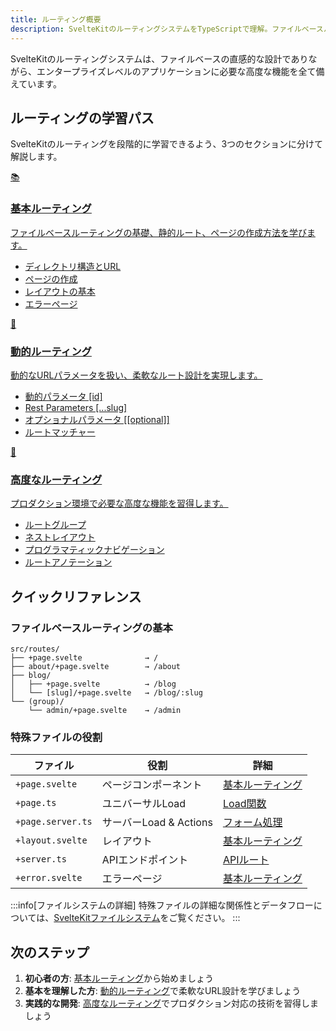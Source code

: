 ```yaml
---
title: ルーティング概要
description: SvelteKitのルーティングシステムをTypeScriptで理解。ファイルベースルーティングの基本から動的ルート、高度な機能まで体系的に解説
---
```


<script>
  import { base } from '$app/paths';
</script>

SvelteKitのルーティングシステムは、ファイルベースの直感的な設計でありながら、エンタープライズレベルのアプリケーションに必要な高度な機能を全て備えています。

## ルーティングの学習パス

SvelteKitのルーティングを段階的に学習できるよう、3つのセクションに分けて解説します。

<div class="grid grid-cols-1 md:grid-cols-2 gap-6 my-8">
  <a href="{base}/sveltekit/routing/basic/" class="flex no-underline group">
    <div class="p-6 border border-gray-2 dark:border-gray-7 rounded-lg shadow-md hover:shadow-lg hover:border-orange-400 dark:hover:border-orange-400 transition-all cursor-pointer flex flex-col w-full">
      <div class="text-3xl mb-3">📚</div>
      <h3 class="font-bold text-xl mb-3 text-orange-600 dark:text-orange-400 group-hover:text-orange-700 dark:group-hover:text-orange-300 transition-colors">
        基本ルーティング
      </h3>
      <p class="text-sm mb-3 text-gray-7 dark:text-gray-3">
        ファイルベースルーティングの基礎、静的ルート、ページの作成方法を学びます。
      </p>
      <ul class="text-sm text-gray-6 dark:text-gray-4 space-y-1">
        <li>ディレクトリ構造とURL</li>
        <li>ページの作成</li>
        <li>レイアウトの基本</li>
        <li>エラーページ</li>
      </ul>
    </div>
  </a>

  <a href="{base}/sveltekit/routing/dynamic/" class="flex no-underline group">
    <div class="p-6 border border-gray-2 dark:border-gray-7 rounded-lg shadow-md hover:shadow-lg hover:border-orange-400 dark:hover:border-orange-400 transition-all cursor-pointer flex flex-col w-full">
      <div class="text-3xl mb-3">🔄</div>
      <h3 class="font-bold text-xl mb-3 text-orange-600 dark:text-orange-400 group-hover:text-orange-700 dark:group-hover:text-orange-300 transition-colors">
        動的ルーティング
      </h3>
      <p class="text-sm mb-3 text-gray-7 dark:text-gray-3">
        動的なURLパラメータを扱い、柔軟なルート設計を実現します。
      </p>
      <ul class="text-sm text-gray-6 dark:text-gray-4 space-y-1">
        <li>動的パラメータ [id]</li>
        <li>Rest Parameters [...slug]</li>
        <li>オプショナルパラメータ [[optional]]</li>
        <li>ルートマッチャー</li>
      </ul>
    </div>
  </a>

  <a href="{base}/sveltekit/routing/advanced/" class="flex no-underline group">
    <div class="p-6 border border-gray-2 dark:border-gray-7 rounded-lg shadow-md hover:shadow-lg hover:border-orange-400 dark:hover:border-orange-400 transition-all cursor-pointer flex flex-col w-full">
      <div class="text-3xl mb-3">🚀</div>
      <h3 class="font-bold text-xl mb-3 text-orange-600 dark:text-orange-400 group-hover:text-orange-700 dark:group-hover:text-orange-300 transition-colors">
        高度なルーティング
      </h3>
      <p class="text-sm mb-3 text-gray-7 dark:text-gray-3">
        プロダクション環境で必要な高度な機能を習得します。
      </p>
      <ul class="text-sm text-gray-6 dark:text-gray-4 space-y-1">
        <li>ルートグループ</li>
        <li>ネストレイアウト</li>
        <li>プログラマティックナビゲーション</li>
        <li>ルートアノテーション</li>
      </ul>
    </div>
  </a>
</div>

## クイックリファレンス

### ファイルベースルーティングの基本

```
src/routes/
├── +page.svelte              → /
├── about/+page.svelte        → /about
├── blog/
│   ├── +page.svelte          → /blog
│   └── [slug]/+page.svelte   → /blog/:slug
└── (group)/
    └── admin/+page.svelte    → /admin
```

### 特殊ファイルの役割

| ファイル | 役割 | 詳細 |
|---------|------|------|
| `+page.svelte` | ページコンポーネント | [基本ルーティング](./basic/) |
| `+page.ts` | ユニバーサルLoad | [Load関数](../data-loading/) |
| `+page.server.ts` | サーバーLoad & Actions | [フォーム処理](../server/forms/) |
| `+layout.svelte` | レイアウト | [基本ルーティング](./basic/#レイアウト) |
| `+server.ts` | APIエンドポイント | [APIルート](../server/api-routes/) |
| `+error.svelte` | エラーページ | [基本ルーティング](./basic/#エラーハンドリング) |

:::info[ファイルシステムの詳細]
特殊ファイルの詳細な関係性とデータフローについては、[SvelteKitファイルシステム](../architecture/file-system/)をご覧ください。
:::

## 次のステップ

1. **初心者の方**: [基本ルーティング](./basic/)から始めましょう
2. **基本を理解した方**: [動的ルーティング](./dynamic/)で柔軟なURL設計を学びましょう
3. **実践的な開発**: [高度なルーティング](./advanced/)でプロダクション対応の技術を習得しましょう

